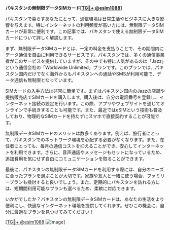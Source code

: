 **パキスタンの無制限データSIMカード[[TG💪+ @esim1088](https://t.me/s/esim1088)]**

パキスタンで暮らすあなたにとって、通信環境は日常生活やビジネスに大きな影響を与えます。特にインターネットの利用頻度が高い方には、無制限データSIMカードが非常に便利です。この記事では、パキスタンで使える無制限データSIMカードについて詳しく解説します。

まず、無制限データSIMカードとは、一定の料金を支払うことで、その期間内にデータ通信を自由に利用できるサービスです。パキスタンでは、多くの通信事業者がこのサービスを提供していますが、その中でも特に人気があるのは「Jazz」という通信会社の「Worldwide Unlimited」プランです。このプランでは、パキスタン国内だけでなく海外からもパキスタンへの通話やSMSが利用可能で、データ通信も無制限となっています。

SIMカードの入手方法は非常に簡単です。まずはパキスタン国内のJazzの店舗や提携販売店でSIMカードを購入します。購入後は、自分の電話番号を登録し、インターネット接続の設定を行います。この際、アプリやウェブサイトを通じてオンラインで手続きすることも可能です。また、最近ではeSIMという技術も普及しており、物理的なSIMカードを持たずにスマホで直接契約することが可能です。

無制限データSIMカードのメリットは数多くあります。例えば、旅行者にとって、パキスタンでのネットワーク環境を心配する必要がなくなります。また、在住者にとっても、毎月の通信コストを抑えることができ、安心してインターネットを利用できます。さらに、音声通話やメッセージもセットになっているため、追加費用を気にせず自由にコミュニケーションを取ることができます。

最後に、パキスタンの無制限データSIMカードを利用する際には、自分のニーズに合ったプランを選ぶことが大切です。家族や友人と一緒に使う場合、ファミリープランも検討すると良いでしょう。また、定期的にパキスタンを訪れる方には、短期間利用可能なプランも選べるため、柔軟に対応できます。

いかがでしたか？パキスタンの無制限データSIMカードは、あなたの生活をより便利にし、快適なインターネット環境を提供してくれます。ぜひこの機会に、自分に最適なプランを見つけてみてください！

[[TG💪+ @esim1088](https://t.me/s/esim1088) ![Image](https://i.postimg.cc/Y0z9fWf4/image.png)]